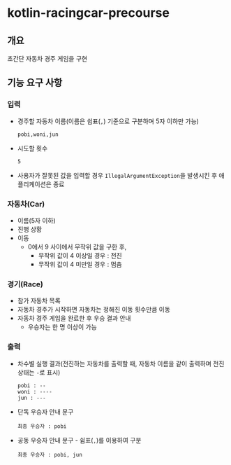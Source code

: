 # kotlin-racingcar-precourse

## 개요

초간단 자동차 경주 게임을 구현

## 기능 요구 사항

### 입력

- 경주할 자동차 이름(이름은 쉼표(`,`) 기준으로 구분하며 5자 이하만 가능)
    ```
    pobi,woni,jun
    ```
- 시도할 횟수
    ```
    5
    ```
- 사용자가 잘못된 값을 입력할 경우 `IllegalArgumentException`을 발생시킨 후 애플리케이션은 종료

### 자동차(Car)

- 이름(5자 이하)
- 진행 상황
- 이동
    - 0에서 9 사이에서 무작위 값을 구한 후,
        - 무작위 값이 4 이상일 경우 : 전진
        - 무작위 값이 4 미만일 경우 : 멈춤

### 경기(Race)

- 참가 자동차 목록
- 자동차 경주가 시작하면 자동차는 정해진 이동 횟수만큼 이동
- 자동차 경주 게임을 완료한 후 우승 결과 안내
    - 우승자는 한 명 이상이 가능

### 출력

- 차수별 실행 결과(전진하는 자동차를 출력할 때, 자동차 이름을 같이 출력하며 전진 상태는 `-`로 표시)
    ```
    pobi : --
    woni : ----
    jun : ---
    ```
- 단독 우승자 안내 문구
    ```
    최종 우승자 : pobi
    ```
- 공동 우승자 안내 문구 - 쉼표(`,`)를 이용하여 구분
    ```
    최종 우승자 : pobi, jun
    ```